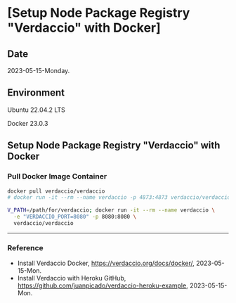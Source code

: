 # [Setup Node Package Registry "Verdaccio" with Docker] 

## Date

2023-05-15-Monday.

## Environment

Ubuntu 22.04.2 LTS

Docker 23.0.3

## Setup Node Package Registry "Verdaccio" with Docker

### Pull Docker Image Container

```Bash
docker pull verdaccio/verdaccio
# docker run -it --rm --name verdaccio -p 4873:4873 verdaccio/verdaccio
```

```Bash
V_PATH=/path/for/verdaccio; docker run -it --rm --name verdaccio \
  -e "VERDACCIO_PORT=8080" -p 8080:8080 \
  verdaccio/verdaccio
```

---

### Reference
- Install Verdaccio Docker, https://verdaccio.org/docs/docker/, 2023-05-15-Mon.
- Install Verdaccio with Heroku GitHub, https://github.com/juanpicado/verdaccio-heroku-example, 2023-05-15-Mon.
